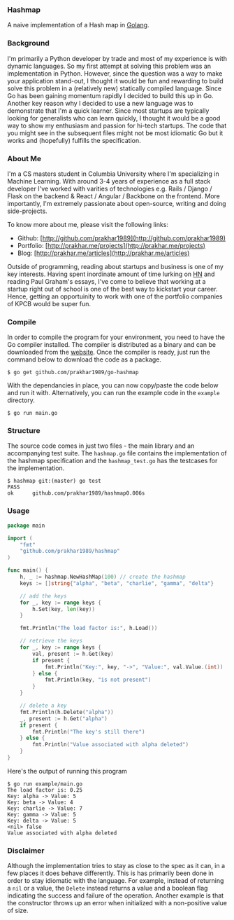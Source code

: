 ### Hashmap

A naive implementation of a Hash map in [Golang](https://golang.org/).

### Background
I'm primarily a Python developer by trade and most of my experience is with dynamic languages. So my first attempt at solving this problem was an implementation in Python. However, since the question was a way to make your application stand-out, I thought it would be fun and rewarding to build solve this problem in a (relatively new) statically compiled language. Since Go has been gaining momentum rapidly I decided to build this up in Go. Another key reason why I decided to use a new language was to demonstrate that I'm a quick learner. Since most startups are typically looking for generalists who can learn quickly, I thought it would be a good way to show my enthusiasm and passion for hi-tech startups.  The code that you might see in the subsequent files might not be most idiomatic Go but it works and (hopefully) fulfills the specification.

### About Me
I'm a CS masters student in Columbia University where I'm specializing in Machine Learning. With around 3-4 years of experience as a full stack developer I've worked with varities of technologies e.g. Rails / Django / Flask on the backend & React / Angular / Backbone on the frontend. More importantly, I'm extremely passionate about open-source, writing and doing side-projects.

To know more about me, please visit the following links:

- Github: [http://github.com/prakhar1989](http://github.com/prakhar1989)
- Portfolio: [http://prakhar.me/projects](http://prakhar.me/projects)
- Blog: [http://prakhar.me/articles](http://prakhar.me/articles)

Outside of programming, reading about startups and business is one of my key interests. Having spent inordinate amount of time lurking on [HN](https://news.ycombinator.com/user?id=krat0sprakhar) and reading Paul Graham's essays, I've come to believe that working at a startup right out of school is one of the best way to kickstart your career. Hence, getting an opportuinity to work with one of the portfolio companies of KPCB would be super fun.

### Compile
In order to compile the program for your environment, you need to have the Go compiler installed. The compiler is distributed as a binary and can be downloaded from the [website](https://golang.org/dl/). Once the compiler is ready, just run the command below to download the code as a package.

```
$ go get github.com/prakhar1989/go-hashmap
```
With the dependancies in place, you can now copy/paste the code below and run it with. Alternatively, you can run the example code in the `example` directory.
```
$ go run main.go
```

### Structure

The source code comes in just two files - the main library and an accompanying test suite. The `hashmap.go` file contains the implementation of the hashmap specification and the `hashmap_test.go` has the testcases for the implementation.

```
$ hashmap git:(master) go test
PASS
ok      github.com/prakhar1989/hashmap0.006s
```

### Usage

```go
package main

import (
    "fmt"
    "github.com/prakhar1989/hashmap"
)

func main() {
    h, _ := hashmap.NewHashMap(100) // create the hashmap
    keys := []string{"alpha", "beta", "charlie", "gamma", "delta"}

    // add the keys
    for _, key := range keys {
        h.Set(key, len(key))
    }

    fmt.Println("The load factor is:", h.Load())

    // retrieve the keys
    for _, key := range keys {
        val, present := h.Get(key)
        if present {
            fmt.Println("Key:", key, "->", "Value:", val.Value.(int))
        } else {
            fmt.Println(key, "is not present")
        }
    }

    // delete a key
    fmt.Println(h.Delete("alpha"))
    _, present := h.Get("alpha")
    if present {
        fmt.Println("The key's still there")
    } else {
        fmt.Println("Value associated with alpha deleted")
    }
}
```

Here's the output of running this program

```
$ go run example/main.go
The load factor is: 0.25
Key: alpha -> Value: 5
Key: beta -> Value: 4
Key: charlie -> Value: 7
Key: gamma -> Value: 5
Key: delta -> Value: 5
<nil> false
Value associated with alpha deleted
```

### Disclaimer
Although the implementation tries to stay as close to the spec as it can, in a few places it does behave differently. This is has primarily been done in order to stay idiomatic with the language. For example, instead of returning a `nil` or a value, the `Delete` instead returns a value and a boolean flag indicating the success and failure of the operation. Another example is that the constructor throws up an error when initialized with a non-positive value of size.
